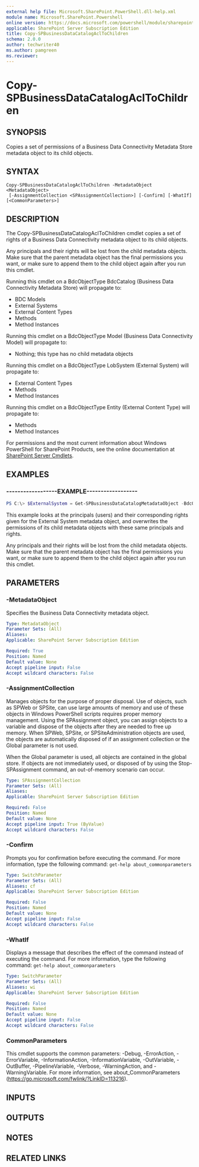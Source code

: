 ```yaml
---
external help file: Microsoft.SharePoint.PowerShell.dll-help.xml
module name: Microsoft.SharePoint.Powershell
online version: https://docs.microsoft.com/powershell/module/sharepoint-server/copy-spbusinessdatacatalogacltochildren
applicable: SharePoint Server Subscription Edition
title: Copy-SPBusinessDataCatalogAclToChildren
schema: 2.0.0
author: techwriter40
ms.author: pamgreen
ms.reviewer:
---
```


# Copy-SPBusinessDataCatalogAclToChildren

## SYNOPSIS

Copies a set of permissions of a Business Data Connectivity Metadata Store metadata object to its child objects.



## SYNTAX

```
Copy-SPBusinessDataCatalogAclToChildren -MetadataObject <MetadataObject>
 [-AssignmentCollection <SPAssignmentCollection>] [-Confirm] [-WhatIf] [<CommonParameters>]
```

## DESCRIPTION
The Copy-SPBusinessDataCatalogAclToChildren cmdlet copies a set of rights of a Business Data Connectivity metadata object to its child objects.

Any principals and their rights will be lost from the child metadata objects.
Make sure that the parent metadata object has the final permissions you want, or make sure to append them to the child object again after you run this cmdlet.

Running this cmdlet on a BdcObjectType BdcCatalog (Business Data Connectivity Metadata Store) will propagate to:

- BDC Models
- External Systems
- External Content Types
- Methods
- Method Instances

Running this cmdlet on a BdcObjectType Model (Business Data Connectivity Model) will propagate to:

- Nothing; this type has no child metadata objects

Running this cmdlet on a BdcObjectType LobSystem (External System) will propagate to:

- External Content Types
- Methods
- Method Instances

Running this cmdlet on a BdcObjectType Entity (External Content Type) will propagate to:

- Methods
- Method Instances

For permissions and the most current information about Windows PowerShell for SharePoint Products, see the online documentation at [SharePoint Server Cmdlets](https://docs.microsoft.com/powershell/sharepoint/sharepoint-server/sharepoint-server-cmdlets).

## EXAMPLES

### ------------------EXAMPLE------------------ 
```powershell
PS C:\> $ExternalSystem = Get-SPBusinessDataCatalogMetadataObject -BdcObjectType "LobSystem" -ServiceContext https://contoso -Name "ContosoDatabase"
```

This example looks at the principals (users) and their corresponding rights given for the External System metadata object, and overwrites the permissions of its child metadata objects with these same principals and rights.

Any principals and their rights will be lost from the child metadata objects.
Make sure that the parent metadata object has the final permissions you want, or make sure to append them to the child object again after you run this cmdlet.

## PARAMETERS

### -MetadataObject
Specifies the Business Data Connectivity metadata object.

```yaml
Type: MetadataObject
Parameter Sets: (All)
Aliases: 
Applicable: SharePoint Server Subscription Edition

Required: True
Position: Named
Default value: None
Accept pipeline input: False
Accept wildcard characters: False
```

### -AssignmentCollection
Manages objects for the purpose of proper disposal.
Use of objects, such as SPWeb or SPSite, can use large amounts of memory and use of these objects in Windows PowerShell scripts requires proper memory management.
Using the SPAssignment object, you can assign objects to a variable and dispose of the objects after they are needed to free up memory.
When SPWeb, SPSite, or SPSiteAdministration objects are used, the objects are automatically disposed of if an assignment collection or the Global parameter is not used.

When the Global parameter is used, all objects are contained in the global store.
If objects are not immediately used, or disposed of by using the Stop-SPAssignment command, an out-of-memory scenario can occur.

```yaml
Type: SPAssignmentCollection
Parameter Sets: (All)
Aliases: 
Applicable: SharePoint Server Subscription Edition

Required: False
Position: Named
Default value: None
Accept pipeline input: True (ByValue)
Accept wildcard characters: False
```

### -Confirm
Prompts you for confirmation before executing the command.
For more information, type the following command: `get-help about_commonparameters`

```yaml
Type: SwitchParameter
Parameter Sets: (All)
Aliases: cf
Applicable: SharePoint Server Subscription Edition

Required: False
Position: Named
Default value: None
Accept pipeline input: False
Accept wildcard characters: False
```

### -WhatIf
Displays a message that describes the effect of the command instead of executing the command.
For more information, type the following command: `get-help about_commonparameters`

```yaml
Type: SwitchParameter
Parameter Sets: (All)
Aliases: wi
Applicable: SharePoint Server Subscription Edition

Required: False
Position: Named
Default value: None
Accept pipeline input: False
Accept wildcard characters: False
```

### CommonParameters
This cmdlet supports the common parameters: -Debug, -ErrorAction, -ErrorVariable, -InformationAction, -InformationVariable, -OutVariable, -OutBuffer, -PipelineVariable, -Verbose, -WarningAction, and -WarningVariable. For more information, see about_CommonParameters (https://go.microsoft.com/fwlink/?LinkID=113216).

## INPUTS

## OUTPUTS

## NOTES

## RELATED LINKS

